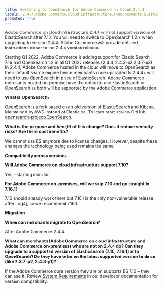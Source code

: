 ```yaml
---
title: Switching to OpenSearch for Adobe Commerce on Cloud 2.4.4
labels: 2.4.4,Adobe Commerce,cloud infrastructure,announcements,Elasticsearch 7.10,End of Life,Opensearch 1.2.x
promoted: True
---
```


Adobe Commerce on cloud infrastructure 2.4.4 will not support versions of ElasticSearch after 7.10. You will need to switch to OpenSearch 1.2.x when upgrading to version 2.4.4. Adobe Commerce will provide detailed instructions closer to the 2.4.4 version release.

Starting Q1 2022, Adobe Commerce is adding support for Elastic Search 7.16 and OpenSearch 1.2 in all Q1 2022 releases (2.4.4, 2.4.3-p2,2.3.7-p3). In 2.4.4, Adobe Commerce hosted in the cloud will move to OpenSearch as their default search engine hence merchants once upgraded to 2.4.4+ will need to use OpenSearch in place of ElasticSearch. Adobe Commerce merchants hosted on-premise have the option to use ElasticSearch or OpenSearch as both will be supported by the Adobe Commerce application.

 **What is OpenSearch?**  

OpenSearch is a fork based on an old version of ElasticSearch and Kibana. Maintained by AWS instead of Elastic.co. To learn more review GitHub [opensearch-project/OpenSearch](https://github.com/opensearch-project/OpenSearch).

**What is the purpose and *benefit* of this change? Does it reduce security risks? Are there cost benefits?**

We cannot use ES anymore due to license changes. However, despite these changes the technology being used remains the same.

**Compatibility across versions**

**Will Adobe Commerce on cloud infrastructure support 7.10?**

Yes - starting mid-Jan.

**For Adobe Commerce on-premises, will we skip 7.10 and go straight to 7.16.1?**

7.10 should already work there but 7.16.1 is the only non-vulnerable release after Log4j, so we recommend 7.16.1.

**Migration**

**When can merchants migrate to OpenSearch?**

After Adobe Commerce 2.4.4.

**What can merchants (Adobe Commerce on cloud infrastructure and Adobe Commerce on-premises) who are not on 2.4.4 do? Can they upgrade to a supported version of Elasticsearch (7.10, 7.16.1) or to OpenSearch? Do they have to be on the latest supported version to do so (like 2.3.7-p2, 2.4.3-p1)?**

 If the Adobe Commerce core version they are on supports ES 7.10 – they can use it. Review [System Requirements](https://devdocs.magento.com/guides/v2.4/install-gde/system-requirements.html) in our develoepr documentation for version compatibility.

